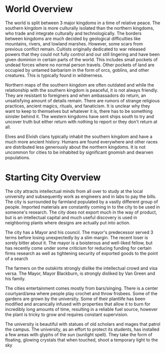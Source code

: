 # World Overview

The world is split between 3 major kingdoms in a time of relative peace. The southern kingdom is more culturally isolated than the northern kingdoms, who trade and integrate culturally and technologically. The borders between kingdoms are much decided by geological difficulties like mountains, rivers, and lowland marshes. However, some scars from previous conflict remain. Cultists originally dedicated to war released powers that they could not fully control and our still lingering and have been given dominion in certain parts of the world. This includes small pockets of undead forces where no normal person travels. Other pockets of land are occupied by untamed barbarism in the form of orcs, goblins, and other creatures. This is typically found in wildnerness.

Northern maps of the southern kingdom are often outdated and while the relationship with the southern kingdom is peaceful, it is not always friendly. They are resistant to foreigners and when ambassadors do return, an unsatisfying amount of details remain. There are rumors of strange religious practices, ancient magics, rituals, and fanaticism. It is unclear why they want to keep to themselves but whatever it is, there has to be something sinister behind it. The western kingdoms have sent ships south to try and uncover truth but either return with nothing to report or they don't return at all.

Elves and Elvish clans typically inhabit the southern kingdom and have a much more ancient history. Humans are found everywhere and other races are distributed less generously about the northern kingdoms. It is not uncommon for cities to be inhabited by significant gnomish and dwarven populations.

# Starting City Overview

The city attracts intellectual minds from all over to study at the local university and subsequently work as engineers and in labs to pay the bills. The city is surrounded by farmland populated by a vastly different group of people. Imported materials are constantly coming in to the city to be used in someone's research. The city does not export much in the way of product, but is an intellectual capital and much useful discovery is used in neighboring plants where designs are actually put into action.

The city has a Mayor and his council. The mayor's predecessor served 3 terms before losing unexpectedly by a slim margin. The recent loser is sorely bitter about it. The mayor is a boisterous and well-liked fellow, but has recently come under some criticism for reducing funding for certain firms research as well as tightening security of exported goods to the point of a search

The farmers on the outskirts strongly dislike the intellectual crowd and visa versa. The Mayor, Mayor Blackburn, is strongly disliked by Van Green and his family. 

The cities entertainment comes mostly from bars/singing. There is a center courtyard/area where people play crochet and throw frisbees. Some of the gardens are grown by the  university. Some of their plantlife has been modified and arcanically infused with properties that allow it to burn for incredibly long amounts of time, resulting in a reliable fuel source, however the plant is tricky to grow and requires constant supervision. 

The university is beautiful with statues of old scholars and mages that patrol the campus. The university, as an effort to protect its students, has installed a few areas with glyphs of the sun (sunlight spell). They take the form of floating, glowing crystals that when touched, shoot a temporary light to the sky

